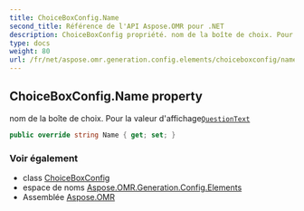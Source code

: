 ```yaml
---
title: ChoiceBoxConfig.Name
second_title: Référence de l'API Aspose.OMR pour .NET
description: ChoiceBoxConfig propriété. nom de la boîte de choix. Pour la valeur daffichageQuestionText
type: docs
weight: 80
url: /fr/net/aspose.omr.generation.config.elements/choiceboxconfig/name/
---
```

## ChoiceBoxConfig.Name property

nom de la boîte de choix. Pour la valeur d'affichage[`QuestionText`](../questiontext/)

```csharp
public override string Name { get; set; }
```

### Voir également

* class [ChoiceBoxConfig](../)
* espace de noms [Aspose.OMR.Generation.Config.Elements](../../choiceboxconfig/)
* Assemblée [Aspose.OMR](../../../)


